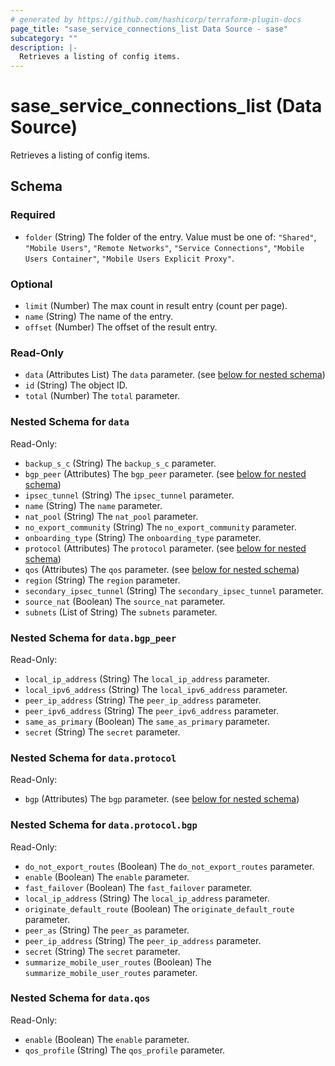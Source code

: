 ```yaml
---
# generated by https://github.com/hashicorp/terraform-plugin-docs
page_title: "sase_service_connections_list Data Source - sase"
subcategory: ""
description: |-
  Retrieves a listing of config items.
---
```


# sase_service_connections_list (Data Source)

Retrieves a listing of config items.



<!-- schema generated by tfplugindocs -->
## Schema

### Required

- `folder` (String) The folder of the entry. Value must be one of: `"Shared"`, `"Mobile Users"`, `"Remote Networks"`, `"Service Connections"`, `"Mobile Users Container"`, `"Mobile Users Explicit Proxy"`.

### Optional

- `limit` (Number) The max count in result entry (count per page).
- `name` (String) The name of the entry.
- `offset` (Number) The offset of the result entry.

### Read-Only

- `data` (Attributes List) The `data` parameter. (see [below for nested schema](#nestedatt--data))
- `id` (String) The object ID.
- `total` (Number) The `total` parameter.

<a id="nestedatt--data"></a>
### Nested Schema for `data`

Read-Only:

- `backup_s_c` (String) The `backup_s_c` parameter.
- `bgp_peer` (Attributes) The `bgp_peer` parameter. (see [below for nested schema](#nestedatt--data--bgp_peer))
- `ipsec_tunnel` (String) The `ipsec_tunnel` parameter.
- `name` (String) The `name` parameter.
- `nat_pool` (String) The `nat_pool` parameter.
- `no_export_community` (String) The `no_export_community` parameter.
- `onboarding_type` (String) The `onboarding_type` parameter.
- `protocol` (Attributes) The `protocol` parameter. (see [below for nested schema](#nestedatt--data--protocol))
- `qos` (Attributes) The `qos` parameter. (see [below for nested schema](#nestedatt--data--qos))
- `region` (String) The `region` parameter.
- `secondary_ipsec_tunnel` (String) The `secondary_ipsec_tunnel` parameter.
- `source_nat` (Boolean) The `source_nat` parameter.
- `subnets` (List of String) The `subnets` parameter.

<a id="nestedatt--data--bgp_peer"></a>
### Nested Schema for `data.bgp_peer`

Read-Only:

- `local_ip_address` (String) The `local_ip_address` parameter.
- `local_ipv6_address` (String) The `local_ipv6_address` parameter.
- `peer_ip_address` (String) The `peer_ip_address` parameter.
- `peer_ipv6_address` (String) The `peer_ipv6_address` parameter.
- `same_as_primary` (Boolean) The `same_as_primary` parameter.
- `secret` (String) The `secret` parameter.


<a id="nestedatt--data--protocol"></a>
### Nested Schema for `data.protocol`

Read-Only:

- `bgp` (Attributes) The `bgp` parameter. (see [below for nested schema](#nestedatt--data--protocol--bgp))

<a id="nestedatt--data--protocol--bgp"></a>
### Nested Schema for `data.protocol.bgp`

Read-Only:

- `do_not_export_routes` (Boolean) The `do_not_export_routes` parameter.
- `enable` (Boolean) The `enable` parameter.
- `fast_failover` (Boolean) The `fast_failover` parameter.
- `local_ip_address` (String) The `local_ip_address` parameter.
- `originate_default_route` (Boolean) The `originate_default_route` parameter.
- `peer_as` (String) The `peer_as` parameter.
- `peer_ip_address` (String) The `peer_ip_address` parameter.
- `secret` (String) The `secret` parameter.
- `summarize_mobile_user_routes` (Boolean) The `summarize_mobile_user_routes` parameter.



<a id="nestedatt--data--qos"></a>
### Nested Schema for `data.qos`

Read-Only:

- `enable` (Boolean) The `enable` parameter.
- `qos_profile` (String) The `qos_profile` parameter.


